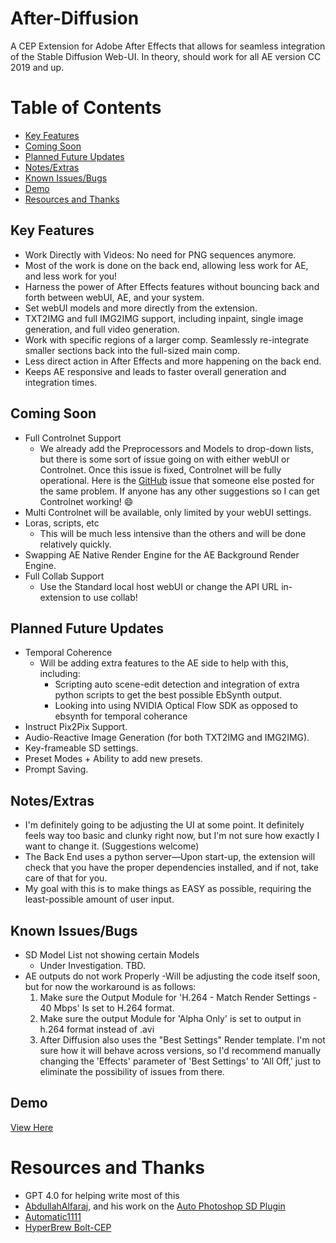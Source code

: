 # After-Diffusion
A CEP Extension for Adobe After Effects that allows for seamless integration of the Stable Diffusion Web-UI.
In theory, should work for all AE version CC 2019 and up.

# Table of Contents
- [Key Features](#key-features)
- [Coming Soon](#coming-soon)
- [Planned Future Updates](#planned-future-updates)
- [Notes/Extras](#notesextras)
- [Known Issues/Bugs](#known-issuesbugs)
- [Demo](#demo)
- [Resources and Thanks](#resources-and-thanks)

## Key Features
- Work Directly with Videos: No need for PNG sequences anymore.
- Most of the work is done on the back end, allowing less work for AE, and less work for you!
- Harness the power of After Effects features without bouncing back and forth between webUI, AE, and your system.
- Set webUI models and more directly from the extension.
- TXT2IMG and full IMG2IMG support, including inpaint, single image generation, and full video generation.
- Work with specific regions of a larger comp. Seamlessly re-integrate smaller sections back into the full-sized main comp.
- Less direct action in After Effects and more happening on the back end.
- Keeps AE responsive and leads to faster overall generation and integration times.

## Coming Soon
- Full Controlnet Support
  - We already add the Preprocessors and Models to drop-down lists, but there is some sort of issue going on with either webUI or Controlnet. Once this issue is fixed, Controlnet will be fully operational. Here is the [GitHub](https://github.com/Mikubill/sd-webui-controlnet/issues/1213#issue-1702373785) issue that someone else posted for the same problem. If anyone has any other suggestions so I can get Controlnet working! 😄
- Multi Controlnet will be available, only limited by your webUI settings.
- Loras, scripts, etc
  - This will be much less intensive than the others and will be done relatively quickly.
- Swapping AE Native Render Engine for the AE Background Render Engine.
- Full Collab Support
  - Use the Standard local host webUI or change the API URL in-extension to use collab!

## Planned Future Updates
- Temporal Coherence
  - Will be adding extra features to the AE side to help with this, including:
    - Scripting auto scene-edit detection and integration of extra python scripts to get the best possible EbSynth output.
    - Looking into using NVIDIA Optical Flow SDK as opposed to ebsynth for temporal coherance
- Instruct Pix2Pix Support.
- Audio-Reactive Image Generation (for both TXT2IMG and IMG2IMG).
- Key-frameable SD settings.
- Preset Modes + Ability to add new presets.
- Prompt Saving.

## Notes/Extras
- I'm definitely going to be adjusting the UI at some point. It definitely feels way too basic and clunky right now, but I'm not sure how exactly I want to change it. (Suggestions welcome)
- The Back End uses a python server—Upon start-up, the extension will check that you have the proper dependencies installed, and if not, take care of that for you.
- My goal with this is to make things as EASY as possible, requiring the least-possible amount of user input.

## Known Issues/Bugs
- SD Model List not showing certain Models
   - Under Investigation. TBD.
- AE outputs do not work Properly
   -Will be adjusting the code itself soon, but for now the workaround is as follows:
   1. Make sure the Output Module for 'H.264 - Match Render Settings - 40 Mbps' Is set to H.264 format.
   2. Make sure the output Module for 'Alpha Only' is set to output in h.264 format instead of .avi
   3. After Diffusion also uses the "Best Settings" Render template. I'm not sure how it will behave across versions, so I'd recommend manually changing the      'Effects' parameter of 'Best Settings' to 'All Off,' just to eliminate the possibility of issues from there.

## Demo
[View Here](https://www.youtube.com/watch?v=IArI8VGK8ao&feature=youtu.be)

# Resources and Thanks
- GPT 4.0 for helping write most of this
- [AbdullahAlfaraj](https://github.com/AbdullahAlfaraj), and his work on the [Auto Photoshop SD Plugin](https://github.com/AbdullahAlfaraj/Auto-Photoshop-StableDiffusion-Plugin)
- [Automatic1111](https://github.com/AUTOMATIC1111/stable-diffusion-webui)
- [HyperBrew Bolt-CEP](https://github.com/hyperbrew/bolt-cep)


